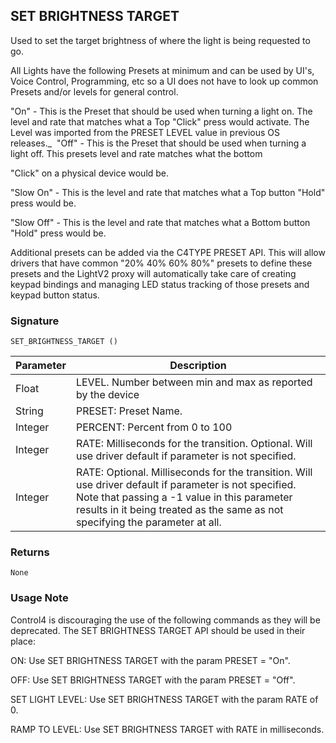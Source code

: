 ## SET BRIGHTNESS TARGET

Used to set the target brightness of where the light is being requested to go. 

All Lights have the following Presets at minimum and can be used by UI's, Voice Control, Programming, etc so a UI does not have to look up common Presets and/or levels for general control.

"On" - This is the Preset that should be used when turning a light on.  The level and rate that matches what a Top "Click" press would activate.  The Level was imported from the PRESET LEVEL value in previous OS releases.\_ 
"Off" - This is the Preset that should be used when turning a light off.  This presets level and rate matches what the bottom 

"Click" on a physical device would be.

"Slow On" - This is the level and rate that matches what a Top button "Hold" press would be.

"Slow Off" - This is the level and rate that matches what a Bottom button "Hold" press would be.

Additional presets can be added via the C4TYPE PRESET API.  This will allow drivers that have common "20% 40% 60% 80%" presets to define these presets and the LightV2 proxy will automatically take care of creating keypad bindings and managing LED status tracking of those presets and keypad button status.


### Signature

`SET_BRIGHTNESS_TARGET ()`


| Parameter | Description |
| --- | --- |
| Float | LEVEL. Number between min and max as reported by the device | 
| String | PRESET: Preset Name. |
| Integer | PERCENT: Percent from 0 to 100 |
| Integer | RATE: Milliseconds for the transition. Optional. Will use driver default if parameter is not specified. |
| Integer | RATE: Optional. Milliseconds for the transition.  Will use driver default if parameter is not specified. Note that passing a  -1 value in this parameter results in it being treated as the same as not specifying the parameter at all. |


### Returns

`None`


### Usage Note

Control4 is discouraging the use of the following commands as they will be deprecated. The SET BRIGHTNESS TARGET API should be used in their place:

ON: Use SET BRIGHTNESS TARGET with the param PRESET =  "On".

OFF: Use SET BRIGHTNESS TARGET with the param PRESET =  "Off".

SET LIGHT LEVEL: Use SET BRIGHTNESS TARGET with the param RATE of 0.

RAMP TO LEVEL: Use SET BRIGHTNESS TARGET with RATE in milliseconds.